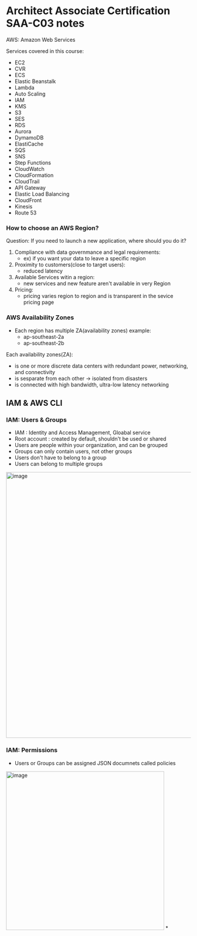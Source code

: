 # Architect Associate Certification SAA-C03 notes

AWS: Amazon Web Services

Services covered in this course:

* EC2
* CVR
* ECS
* Elastic Beanstalk
* Lambda
* Auto Scaling
* IAM
* KMS
* S3
* SES
* RDS
* Aurora
* DymamoDB
* ElastiCache
* SQS
* SNS
* Step Functions
* CloudWatch
* CloudFormation
* CloudTrail
* API Gateway
* Elastic Load Balancing
* CloudFront
* Kinesis
* Route 53

### How to choose an AWS Region?

Question: If you need to launch a new application, where should you do it?

1. Compliance with data governmance and legal requirements:
	* ex) if you want your data to leave a specific region
2. Proximity to customers(close to target users):
	* reduced latency
3. Available Services witin a region:
	* new services and new feature aren't available in very Region
4. Pricing: 
	* pricing varies region to region and is transparent in the sevice pricing page 

### AWS Availability Zones

* Each region has multiple ZA(availability zones) example:
	* ap-southeast-2a
	* ap-southeast-2b

Each availability zones(ZA):

* is one or more discrete data centers with redundant power, networking, and connectivity
* is sesparate from each other -> isolated from disasters
* is connected with high bandwidth, ultra-low latency networking


## IAM & AWS CLI
### IAM: Users & Groups

* IAM : Identity and Access Management, Gloabal service
* Root account : created by default, shouldn't be used or shared
* Users are people within your organization, and can be grouped
* Groups can only contain users, not other groups
* Users don't have to belong to a group
* Users can belong to multiple groups

<img width="722" alt="image" src="https://user-images.githubusercontent.com/99532836/206182859-b503470c-8d5b-4b25-ae36-36702cedfab7.png">

### IAM: Permissions
* Users or Groups can be assigned JSON documnets called policies
<img width="431" alt="image" src="https://user-images.githubusercontent.com/99532836/206183704-42b5d5c5-8afd-4a18-9e93-261f8b9d4c78.png">
* 